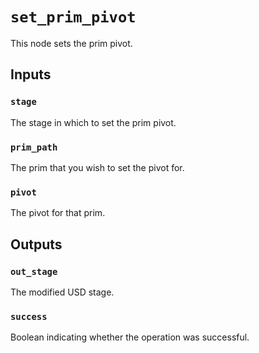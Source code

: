 # `set_prim_pivot`

This node sets the prim pivot.

## Inputs

### `stage`
The stage in which to set the prim pivot. 

### `prim_path`
The prim that you wish to set the pivot for. 

### `pivot`
The pivot for that prim. 

## Outputs

### `out_stage`
The modified USD stage. 

### `success`
Boolean indicating whether the operation was successful.
